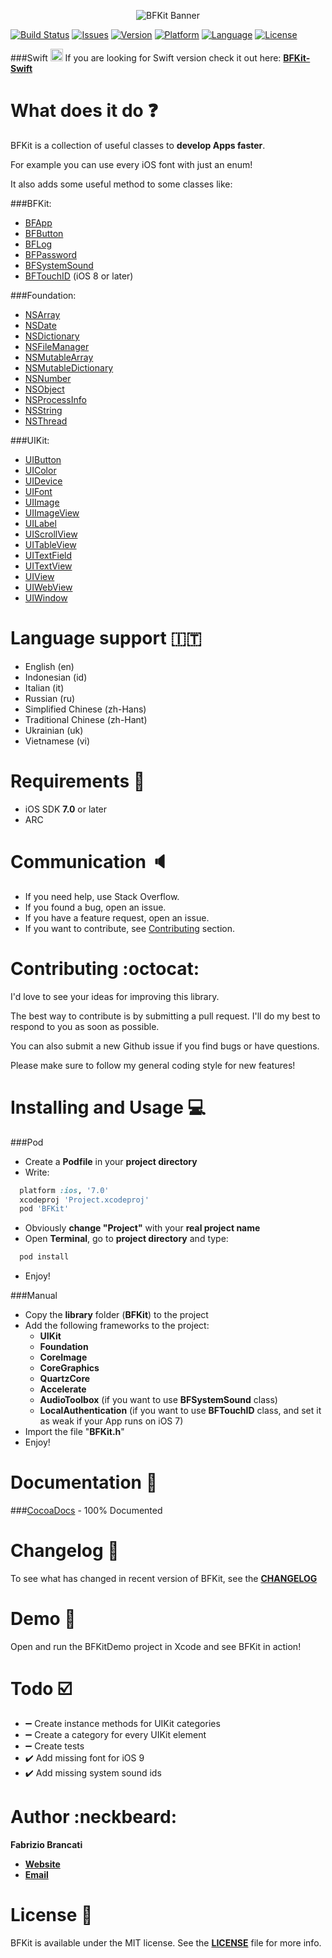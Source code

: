 <p align="center"><img src="http://github.fabriziobrancati.com/bfkit/resources/banner-new.png" alt="BFKit Banner"></p>

[![Build Status](https://travis-ci.org/FabrizioBrancati/BFKit.svg?branch=master)](https://travis-ci.org/FabrizioBrancati/BFKit)
[![Issues](https://img.shields.io/github/issues/FabrizioBrancati/BFKit.svg?style=flat)](https://github.com/FabrizioBrancati/BFKit/issues)
[![Version](https://img.shields.io/cocoapods/v/BFKit.svg?style=flat)](http://cocoadocs.org/docsets/BFKit)
[![Platform](https://img.shields.io/badge/platform-iOS-orange.svg)](http://cocoadocs.org/docsets/BFKit)
[![Language](https://img.shields.io/badge/language-Objective--C-blue.svg)](https://developer.apple.com/library/mac/documentation/Cocoa/Conceptual/ProgrammingWithObjectiveC/Introduction/Introduction.html)
[![License](https://img.shields.io/badge/license-MIT%20License-lightgrey.svg)](https://github.com/FabrizioBrancati/BFKit/blob/master/LICENSE)

###Swift  <img src="http://github.fabriziobrancati.com/bfkit/resources/swift-icon.png" height="20" width="20">
If you are looking for Swift version check it out here: **[BFKit-Swift](https://github.com/FabrizioBrancati/BFKit-Swift)**

What does it do :question:
===========================
BFKit is a collection of useful classes to **develop Apps faster**.

For example you can use every iOS font with just an enum!

It also adds some useful method to some classes like:

###BFKit:
- [BFApp](http://cocoadocs.org/docsets/BFKit/1.5.3/Classes/BFApp.html)
- [BFButton](http://cocoadocs.org/docsets/BFKit/1.5.3/Classes/BFButton.html)
- [BFLog](http://cocoadocs.org/docsets/BFKit/1.5.3/Classes/BFLog.html)
- [BFPassword](http://cocoadocs.org/docsets/BFKit/1.5.3/Classes/BFPassword.html)
- [BFSystemSound](http://cocoadocs.org/docsets/BFKit/1.5.3/Classes/BFSystemSound.html)
- [BFTouchID](http://cocoadocs.org/docsets/BFKit/1.5.3/Classes/BFTouchID.html) (iOS 8 or later)

###Foundation:
- [NSArray](http://cocoadocs.org/docsets/BFKit/1.5.3/Categories/NSArray+BFKit.html)
- [NSDate](http://cocoadocs.org/docsets/BFKit/1.5.3/Categories/NSDate+BFKit.html)
- [NSDictionary](http://cocoadocs.org/docsets/BFKit/1.5.3/Categories/NSDictionary+BFKit.html)
- [NSFileManager](http://cocoadocs.org/docsets/BFKit/1.5.3/Categories/NSFileManager+BFKit.html)
- [NSMutableArray](http://cocoadocs.org/docsets/BFKit/1.5.3/Categories/NSMutableArray+BFKit.html)
- [NSMutableDictionary](http://cocoadocs.org/docsets/BFKit/1.5.3/Categories/NSMutableDictionary+BFKit.html)
- [NSNumber](http://cocoadocs.org/docsets/BFKit/1.5.3/Categories/NSNumber+BFKit.html)
- [NSObject](http://cocoadocs.org/docsets/BFKit/1.5.3/Categories/NSObject+BFKit.html)
- [NSProcessInfo](http://cocoadocs.org/docsets/BFKit/1.5.3/Categories/NSProcessInfo+BFKit.html)
- [NSString](http://cocoadocs.org/docsets/BFKit/1.5.3/Categories/NSString+BFKit.html)
- [NSThread](http://cocoadocs.org/docsets/BFKit/1.5.3/Categories/NSThread+BFKit.html)

###UIKit:
- [UIButton](http://cocoadocs.org/docsets/BFKit/1.5.3/Categories/NSArray+BFKit.html)
- [UIColor](http://cocoadocs.org/docsets/BFKit/1.5.3/Categories/UIColor+BFKit.html)
- [UIDevice](http://cocoadocs.org/docsets/BFKit/1.5.3/Categories/UIDevice+BFKit.html)
- [UIFont](http://cocoadocs.org/docsets/BFKit/1.5.3/Categories/UIFont+BFKit.html)
- [UIImage](http://cocoadocs.org/docsets/BFKit/1.5.3/Categories/UIImage+BFKit.html)
- [UIImageView](http://cocoadocs.org/docsets/BFKit/1.5.3/Categories/UIImageView+BFKit.html)
- [UILabel](http://cocoadocs.org/docsets/BFKit/1.5.3/Categories/UILabel+BFKit.html)
- [UIScrollView](http://cocoadocs.org/docsets/BFKit/1.5.3/Categories/UIScrollView+BFKit.html)
- [UITableView](http://cocoadocs.org/docsets/BFKit/1.5.3/Categories/UITableView+BFKit.html)
- [UITextField](http://cocoadocs.org/docsets/BFKit/1.5.3/Categories/UITextField+BFKit.html)
- [UITextView](http://cocoadocs.org/docsets/BFKit/1.5.3/Categories/UITextView+BFKit.html)
- [UIView](http://cocoadocs.org/docsets/BFKit/1.5.3/Categories/UIView+BFKit.html)
- [UIWebView](http://cocoadocs.org/docsets/BFKit/1.5.3/Categories/UIWebView+BFKit.html)
- [UIWindow](http://cocoadocs.org/docsets/BFKit/1.5.3/Categories/UIWindow+BFKit.html)

Language support :it:
=====================
- English (en)
- Indonesian (id)
- Italian (it)
- Russian (ru)
- Simplified Chinese (zh-Hans)
- Traditional Chinese (zh-Hant)
- Ukrainian (uk)
- Vietnamese (vi)

Requirements :iphone:
=====================
- iOS SDK **7.0** or later
- ARC

Communication :speaker:
=======================
- If you need help, use Stack Overflow.
- If you found a bug, open an issue.
- If you have a feature request, open an issue.
- If you want to contribute, see [Contributing](https://github.com/FabrizioBrancati/BFKit#contributing-octocat) section.

Contributing :octocat:
======================
I'd love to see your ideas for improving this library.

The best way to contribute is by submitting a pull request.
I'll do my best to respond to you as soon as possible.

You can also submit a new Github issue if you find bugs or have questions.

Please make sure to follow my general coding style for new features!

Installing and Usage :computer:
===============================
###Pod
- Create a **Podfile** in your **project directory**
- Write:
```ruby
  platform :ios, '7.0'
  xcodeproj 'Project.xcodeproj'
  pod 'BFKit'
```
- Obviously **change "Project"**  with your **real project name**
- Open **Terminal**, go to **project directory** and type:
```bash
  pod install
```
- Enjoy!

###Manual
- Copy the **library** folder (**BFKit**) to the project
- Add the following frameworks to the project:
  - **UIKit**
  - **Foundation**
  - **CoreImage**
  - **CoreGraphics**
  - **QuartzCore**
  - **Accelerate**
  - **AudioToolbox** (if you want to use **BFSystemSound** class)
  - **LocalAuthentication** (if you want to use **BFTouchID** class, and set it as weak if your App runs on iOS 7)
- Import the file "**BFKit.h**"
- Enjoy!

Documentation :100:
===================
###[CocoaDocs](http://cocoadocs.org/docsets/BFKit) - 100% Documented

Changelog :bookmark_tabs:
=========================
To see what has changed in recent version of BFKit, see the **[CHANGELOG](https://github.com/FabrizioBrancati/BFKit/blob/master/CHANGELOG.md)**

Demo :wrench:
=============
Open and run the BFKitDemo project in Xcode and see BFKit in action!

Todo :ballot_box_with_check:
============================
- :heavy_minus_sign: Create instance methods for UIKit categories
- :heavy_minus_sign: Create a category for every UIKit element
- :heavy_minus_sign: Create tests
- :heavy_check_mark: Add missing font for iOS 9
- :heavy_check_mark: Add missing system sound ids

Author :neckbeard:
==================
**Fabrizio Brancati**

- **[Website](http://www.fabriziobrancati.com)**
- **[Email](mailto:fabrizio.brancati@gmail.com)**

License :scroll:
================
BFKit is available under the MIT license. See the **[LICENSE](https://github.com/FabrizioBrancati/BFKit/blob/master/LICENSE)** file for more info.
